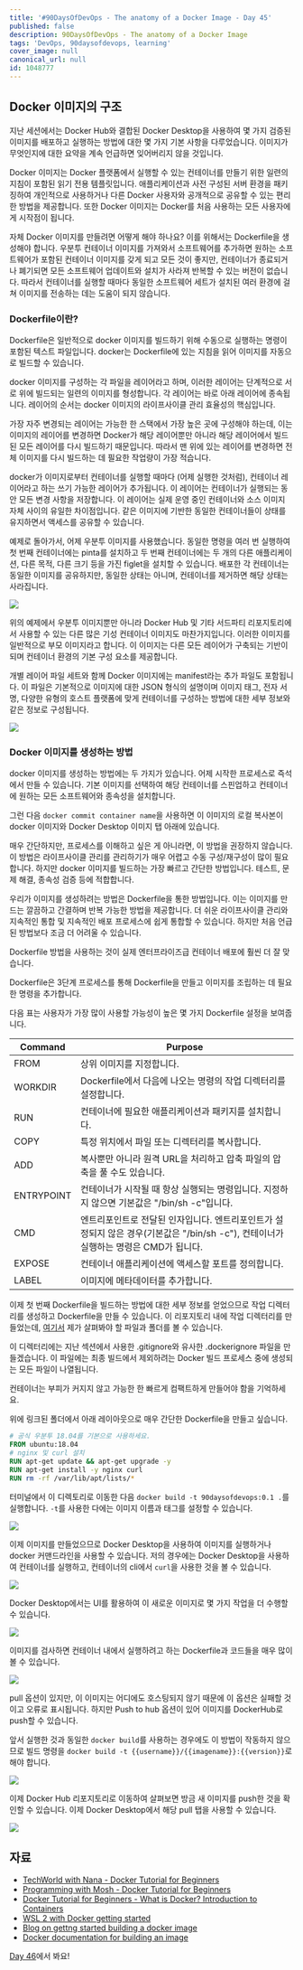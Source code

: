 ```yaml
---
title: '#90DaysOfDevOps - The anatomy of a Docker Image - Day 45'
published: false
description: 90DaysOfDevOps - The anatomy of a Docker Image
tags: 'DevOps, 90daysofdevops, learning'
cover_image: null
canonical_url: null
id: 1048777
---
```


## Docker 이미지의 구조

지난 세션에서는 Docker Hub와 결합된 Docker Desktop을 사용하여 몇 가지 검증된 이미지를 배포하고 실행하는 방법에 대한 몇 가지 기본 사항을 다루었습니다. 이미지가 무엇인지에 대한 요약을 계속 언급하면 잊어버리지 않을 것입니다.

Docker 이미지는 Docker 플랫폼에서 실행할 수 있는 컨테이너를 만들기 위한 일련의 지침이 포함된 읽기 전용 템플릿입니다. 애플리케이션과 사전 구성된 서버 환경을 패키징하여 개인적으로 사용하거나 다른 Docker 사용자와 공개적으로 공유할 수 있는 편리한 방법을 제공합니다. 또한 Docker 이미지는 Docker를 처음 사용하는 모든 사용자에게 시작점이 됩니다.

자체 Docker 이미지를 만들려면 어떻게 해야 하나요? 이를 위해서는 Dockerfile을 생성해야 합니다. 우분투 컨테이너 이미지를 가져와서 소프트웨어를 추가하면 원하는 소프트웨어가 포함된 컨테이너 이미지를 갖게 되고 모든 것이 좋지만, 컨테이너가 종료되거나 폐기되면 모든 소프트웨어 업데이트와 설치가 사라져 반복할 수 있는 버전이 없습니다. 따라서 컨테이너를 실행할 때마다 동일한 소프트웨어 세트가 설치된 여러 환경에 걸쳐 이미지를 전송하는 데는 도움이 되지 않습니다.

### Dockerfile이란?

Dockerfile은 일반적으로 docker 이미지를 빌드하기 위해 수동으로 실행하는 명령이 포함된 텍스트 파일입니다. docker는 Dockerfile에 있는 지침을 읽어 이미지를 자동으로 빌드할 수 있습니다.

docker 이미지를 구성하는 각 파일을 레이어라고 하며, 이러한 레이어는 단계적으로 서로 위에 빌드되는 일련의 이미지를 형성합니다. 각 레이어는 바로 아래 레이어에 종속됩니다. 레이어의 순서는 docker 이미지의 라이프사이클 관리 효율성의 핵심입니다.

가장 자주 변경되는 레이어는 가능한 한 스택에서 가장 높은 곳에 구성해야 하는데, 이는 이미지의 레이어를 변경하면 Docker가 해당 레이어뿐만 아니라 해당 레이어에서 빌드된 모든 레이어를 다시 빌드하기 때문입니다. 따라서 맨 위에 있는 레이어를 변경하면 전체 이미지를 다시 빌드하는 데 필요한 작업량이 가장 적습니다.

docker가 이미지로부터 컨테이너를 실행할 때마다 (어제 실행한 것처럼), 컨테이너 레이어라고 하는 쓰기 가능한 레이어가 추가됩니다. 이 레이어는 컨테이너가 실행되는 동안 모든 변경 사항을 저장합니다. 이 레이어는 실제 운영 중인 컨테이너와 소스 이미지 자체 사이의 유일한 차이점입니다. 같은 이미지에 기반한 동일한 컨테이너들이 상태를 유지하면서 액세스를 공유할 수 있습니다.

예제로 돌아가서, 어제 우분투 이미지를 사용했습니다. 동일한 명령을 여러 번 실행하여 첫 번째 컨테이너에는 pinta를 설치하고 두 번째 컨테이너에는 두 개의 다른 애플리케이션, 다른 목적, 다른 크기 등을 가진 figlet을 설치할 수 있습니다. 배포한 각 컨테이너는 동일한 이미지를 공유하지만, 동일한 상태는 아니며, 컨테이너를 제거하면 해당 상태는 사라집니다.

![](/2022/Days/Images/Day45_Containers1.png)

위의 예제에서 우분투 이미지뿐만 아니라 Docker Hub 및 기타 서드파티 리포지토리에서 사용할 수 있는 다른 많은 기성 컨테이너 이미지도 마찬가지입니다. 이러한 이미지를 일반적으로 부모 이미지라고 합니다. 이 이미지는 다른 모든 레이어가 구축되는 기반이 되며 컨테이너 환경의 기본 구성 요소를 제공합니다.

개별 레이어 파일 세트와 함께 Docker 이미지에는 manifest라는 추가 파일도 포함됩니다. 이 파일은 기본적으로 이미지에 대한 JSON 형식의 설명이며 이미지 태그, 전자 서명, 다양한 유형의 호스트 플랫폼에 맞게 컨테이너를 구성하는 방법에 대한 세부 정보와 같은 정보로 구성됩니다.

![](/2022/Days/Images/Day45_Containers2.png)

### Docker 이미지를 생성하는 방법

docker 이미지를 생성하는 방법에는 두 가지가 있습니다. 어제 시작한 프로세스로 즉석에서 만들 수 있습니다. 기본 이미지를 선택하여 해당 컨테이너를 스핀업하고 컨테이너에 원하는 모든 소프트웨어와 종속성을 설치합니다.

그런 다음 `docker commit container name`을 사용하면 이 이미지의 로컬 복사본이 docker 이미지와 Docker Desktop 이미지 탭 아래에 있습니다.

매우 간단하지만, 프로세스를 이해하고 싶은 게 아니라면, 이 방법을 권장하지 않습니다. 이 방법은 라이프사이클 관리를 관리하기가 매우 어렵고 수동 구성/재구성이 많이 필요합니다. 하지만 docker 이미지를 빌드하는 가장 빠르고 간단한 방법입니다. 테스트, 문제 해결, 종속성 검증 등에 적합합니다.

우리가 이미지를 생성하려는 방법은 Dockerfile을 통한 방법입니다. 이는 이미지를 만드는 깔끔하고 간결하며 반복 가능한 방법을 제공합니다. 더 쉬운 라이프사이클 관리와 지속적인 통합 및 지속적인 배포 프로세스에 쉽게 통합할 수 있습니다. 하지만 처음 언급된 방법보다 조금 더 어려울 수 있습니다.

Dockerfile 방법을 사용하는 것이 실제 엔터프라이즈급 컨테이너 배포에 훨씬 더 잘 맞습니다.

Dockerfile은 3단계 프로세스를 통해 Dockerfile을 만들고 이미지를 조립하는 데 필요한 명령을 추가합니다.

다음 표는 사용자가 가장 많이 사용할 가능성이 높은 몇 가지 Dockerfile 설정을 보여줍니다.

| Command    | Purpose                                                                                                                              |
| ---------- | ------------------------------------------------------------------------------------------------------------------------------------ |
| FROM       | 상위 이미지를 지정합니다.                                                                                                            |
| WORKDIR    | Dockerfile에서 다음에 나오는 명령의 작업 디렉터리를 설정합니다.                                                                      |
| RUN        | 컨테이너에 필요한 애플리케이션과 패키지를 설치합니다.                                                                                |
| COPY       | 특정 위치에서 파일 또는 디렉터리를 복사합니다.                                                                                       |
| ADD        | 복사뿐만 아니라 원격 URL을 처리하고 압축 파일의 압축을 풀 수도 있습니다.                                                             |
| ENTRYPOINT | 컨테이너가 시작될 때 항상 실행되는 명령입니다. 지정하지 않으면 기본값은 "/bin/sh -c"입니다.                                          |
| CMD        | 엔트리포인트로 전달된 인자입니다. 엔트리포인트가 설정되지 않은 경우(기본값은 "/bin/sh -c"), 컨테이너가 실행하는 명령은 CMD가 됩니다. |
| EXPOSE     | 컨테이너 애플리케이션에 액세스할 포트를 정의합니다.                                                                                  |
| LABEL      | 이미지에 메타데이터를 추가합니다.                                                                                                    |

이제 첫 번째 Dockerfile을 빌드하는 방법에 대한 세부 정보를 얻었으므로 작업 디렉터리를 생성하고 Dockerfile을 만들 수 있습니다. 이 리포지토리 내에 작업 디렉터리를 만들었는데, [여기서](/2022/Days/Containers/) 제가 살펴봐야 할 파일과 폴더를 볼 수 있습니다.

이 디렉터리에는 지난 섹션에서 사용한 .gitignore와 유사한 .dockerignore 파일을 만들겠습니다. 이 파일에는 최종 빌드에서 제외하려는 Docker 빌드 프로세스 중에 생성되는 모든 파일이 나열됩니다.

컨테이너는 부피가 커지지 않고 가능한 한 빠르게 컴팩트하게 만들어야 함을 기억하세요.

위에 링크된 폴더에서 아래 레이아웃으로 매우 간단한 Dockerfile을 만들고 싶습니다.

```dockerfile
# 공식 우분투 18.04를 기본으로 사용하세요.
FROM ubuntu:18.04
# nginx 및 curl 설치
RUN apt-get update && apt-get upgrade -y
RUN apt-get install -y nginx curl
RUN rm -rf /var/lib/apt/lists/*
```

터미널에서 이 디렉토리로 이동한 다음 `docker build -t 90daysofdevops:0.1 .`를 실행합니다. `-t`를 사용한 다에는 이미지 이름과 태그를 설정할 수 있습니다.

![](/2022/Days/Images/Day45_Containers3.png)

이제 이미지를 만들었으므로 Docker Desktop을 사용하여 이미지를 실행하거나 docker 커맨드라인을 사용할 수 있습니다. 저의 경우에는 Docker Desktop을 사용하여 컨테이너를 실행하고, 컨테이너의 cli에서 `curl`을 사용한 것을 볼 수 있습니다.

![](/2022/Days/Images/Day45_Containers4.png)

Docker Desktop에서는 UI를 활용하여 이 새로운 이미지로 몇 가지 작업을 더 수행할 수 있습니다.

![](/2022/Days/Images/Day45_Containers5.png)

이미지를 검사하면 컨테이너 내에서 실행하려고 하는 Dockerfile과 코드들을 매우 많이 볼 수 있습니다.

![](/2022/Days/Images/Day45_Containers6.png)

pull 옵션이 있지만, 이 이미지는 어디에도 호스팅되지 않기 때문에 이 옵션은 실패할 것이고 오류로 표시됩니다. 하지만 Push to hub 옵션이 있어 이미지를 DockerHub로 push할 수 있습니다.

앞서 실행한 것과 동일한 `docker build`를 사용하는 경우에도 이 방법이 작동하지 않으므로 빌드 명령을 `docker build -t {{username}}/{{imagename}}:{{version}}`로 해야 합니다.

![](/2022/Days/Images/Day45_Containers7.png)

이제 Docker Hub 리포지토리로 이동하여 살펴보면 방금 새 이미지를 push한 것을 확인할 수 있습니다. 이제 Docker Desktop에서 해당 pull 탭을 사용할 수 있습니다.

![](/2022/Days/Images/Day45_Containers8.png)

## 자료

- [TechWorld with Nana - Docker Tutorial for Beginners](https://www.youtube.com/watch?v=3c-iBn73dDE)
- [Programming with Mosh - Docker Tutorial for Beginners](https://www.youtube.com/watch?v=pTFZFxd4hOI)
- [Docker Tutorial for Beginners - What is Docker? Introduction to Containers](https://www.youtube.com/watch?v=17Bl31rlnRM&list=WL&index=128&t=61s)
- [WSL 2 with Docker getting started](https://www.youtube.com/watch?v=5RQbdMn04Oc)
- [Blog on gettng started building a docker image](https://stackify.com/docker-build-a-beginners-guide-to-building-docker-/2022/Days/images/)
- [Docker documentation for building an image](https://docs.docker.com/develop/develop-/2022/Days/images/dockerfile_best-practices/)

[Day 46](day46.md)에서 봐요!
